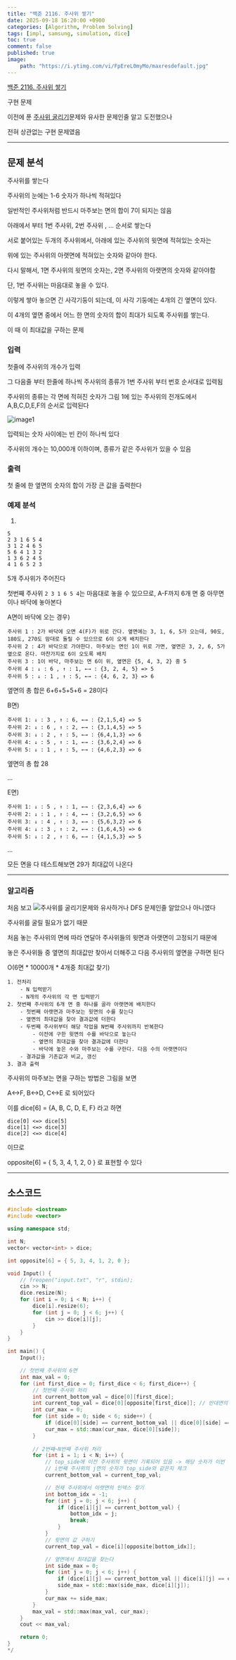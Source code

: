 ```yaml
---
title: "백준 2116. 주사위 쌓기"
date: 2025-09-18 16:20:00 +0900
categories: [Algorithm, Problem Solving]  
tags: [impl, samsung, simulation, dice]    
toc: true
comment: false
published: true
image:
    path: "https://i.ytimg.com/vi/FpEreL0myMo/maxresdefault.jpg"
---
```


[백준 2116. 주사위 쌓기](https://www.acmicpc.net/problem/2116)
 
구현 문제

이전에 푼 [주사위 굴리기](https://jinhg0214.github.io/posts/bj-14499/)문제와 유사한 문제인줄 알고 도전했으나

전혀 상관없는 구현 문제였음

---

## 문제 분석

주사위를 쌓는다

주사위의 눈에는 1-6 숫자가 하나씩 적혀있다

일반적인 주사위처럼 반드시 마주보는 면의 합이 7이 되지는 않음

아래에서 부터 1번 주사위, 2번 주사위 , ... 순서로 쌓는다

서로 붙어있는 두개의 주사위에서, 아래에 있는 주사위의 윗면에 적혀있는 숫자는

위에 있는 주사위의 아랫면에 적혀있는 숫자와 같아야 한다.

다시 말해서, 1면 주사위의 윗면의 숫자는, 2면 주사위의 아랫면의 숫자와 같아야함 

단, 1번 주사위는 마음대로 놓을 수 있다.

이렇게 쌓아 놓으면 긴 사각기둥이 되는데, 이 사각 기둥에는 4개의 긴 옆면이 있다.

이 4개의 옆면 중에서 어느 한 면의 숫자의 합이 최대가 되도록 주사위를 쌓는다.

이 때 이 최대값을 구하는 문제

### 입력

첫줄에 주사위의 개수가 입력

그 다음줄 부터 한줄에 하나씩 주사위의 종류가 1번 주사위 부터 번호 순서대로 입력됨

주사위의 종류는 각 면에 적혀진 숫자가 그림 1에 있는 주사위의 전개도에서 A,B,C,D,E,F의 순서로 입력된다

![image1](https://upload.acmicpc.net/64d6b360-8f57-4764-a5a7-28a39cd86a8a/-/preview/)

입력되는 숫자 사이에는 빈 칸이 하나씩 있다

주사위의 개수는 10,000개 이하이며, 종류가 같은 주사위가 있을 수 있음

### 출력

첫 줄에 한 옆면의 숫자의 합이 가장 큰 값을 출력한다

### 예제 분석

1)
```
5
2 3 1 6 5 4
3 1 2 4 6 5
5 6 4 1 3 2
1 3 6 2 4 5
4 1 6 5 2 3
```

5개 주사위가 주어진다

첫번째 주사위 `2 3 1 6 5 4`는 마음대로 놓을 수 있으므로, A-F까지 6개 면 중 아무면이나 바닥에 놓아본다

A면이 바닥에 오는 경우)
```
주사위 1 : 2가 바닥에 오면 4(F)가 위로 간다. 옆면에는 3, 1, 6, 5가 오는데, 90도, 180도, 270도 맘대로 돌릴 수 있으므로 6이 오게 배치한다
주사위 2 : 4가 바닥으로 가야한다. 마주보는 면인 1이 위로 가면, 옆면은 3, 2, 6, 5가 옆으로 온다. 마찬가지로 6이 오도록 배치
주사위 3 : 1이 바닥, 마주보는 면 6이 위, 옆면은 {5, 4, 3, 2} 중 5
주사위 4 : ↓ : 6 , ↑ : 1, ←→ : {3, 2, 4, 5} => 5
주사위 5 : ↓ : 1 , ↑ : 5, ←→ : {4, 6, 2, 3} => 6
```
옆면의 총 합은 6+6+5+5+6 = 28이다

B면)
```
주사위 1: ↓ : 3 , ↑ : 6, ←→ : {2,1,5,4} => 5
주사위 2: ↓ : 6 , ↑ : 2, ←→ : {3,1,4,5} => 5
주사위 3: ↓ : 2 , ↑ : 5, ←→ : {6,4,1,3} => 6
주사위 4: ↓ : 5 , ↑ : 1, ←→ : {3,6,2,4} => 6
주사위 5: ↓ : 1 , ↑ : 5, ←→ : {4,6,2,3} => 6
```
옆면의 총 합 28

...

E면)
```
주사위 1: ↓ : 5 , ↑ : 1, ←→ : {2,3,6,4} => 6
주사위 2: ↓ : 1 , ↑ : 4, ←→ : {3,2,6,5} => 6
주사위 3: ↓ : 4 , ↑ : 3, ←→ : {5,6,3,2} => 6
주사위 4: ↓ : 3 , ↑ : 2, ←→ : {1,6,4,5} => 6
주사위 5: ↓ : 2 , ↑ : 6, ←→ : {4,1,5,3} => 5
```

...

모든 면을 다 테스트해보면 29가 최대값이 나온다

---

### 알고리즘

처음 보고 ![주사위를 굴리기](https://www.acmicpc.net/problem/14499)문제와 유사하거나 DFS 문제인줄 알았으나 아니였다

주사위를 굴릴 필요가 없기 때문

처음 놓는 주사위의 면에 따라 연달아 주사위들의 윗면과 아랫면이 고정되기 때문에

놓은 주사위들 중 옆면의 최대값만 찾아서 더해주고 다음 주사위의 옆면을 구하면 된다

O(6면 * 10000개 * 4개중 최대값 찾기) 

```
1. 전처리
	- N 입력받기
	- N개의 주사위의 각 면 입력받기
2. 첫번째 주사위의 6개 면 중 하나를 골라 아랫면에 배치한다
	- 첫번째 아랫면과 마주보는 윗면의 수를 찾는다
	- 옆면의 최대값을 찾아 결과값에 더한다
	- 두번째 주사위부터 해당 작업을 N번째 주사위까지 반복한다
		- 이전에 구한 윗면의 수를 바닥으로 놓는다
		- 옆면의 최대값을 찾아 결과값에 더한다
		- 바닥에 놓은 수와 마주보는 수를 구한다. 다음 수의 아랫면이다
	- 결과값을 기존값과 비교, 갱신
3. 결과 출력
```

주사위의 마주보는 면을 구하는 방법은 그림을 보면

A<->F, B<->D, C<->E 로 되어있다

이를 dice[6] = {A, B, C, D, E, F} 라고 하면

```
dice[0] <=> dice[5]
dice[1] <=> dice[3]
dice[2] <=> dice[4] 
```

이므로

opposite[6] = { 5, 3, 4, 1, 2, 0 } 로 표현할 수 있다

---

## 소스코드

```cpp
#include <iostream>
#include <vector>

using namespace std;

int N;
vector< vector<int> > dice;

int opposite[6] = { 5, 3, 4, 1, 2, 0 };

void Input() {
	// freopen("input.txt", "r", stdin);
	cin >> N;
	dice.resize(N);
	for (int i = 0; i < N; i++) {
		dice[i].resize(6);
		for (int j = 0; j < 6; j++) {
			cin >> dice[i][j];
		}
	}
}

int main() {
	Input();

	// 첫번째 주사위의 6면
	int max_val = 0;
	for (int first_dice = 0; first_dice < 6; first_dice++) {
		// 첫번째 주사위 처리
		int current_bottom_val = dice[0][first_dice];
		int current_top_val = dice[0][opposite[first_dice]]; // 반대면의 수 구하기
		int cur_max = 0;
		for (int side = 0; side < 6; side++) {
			if (dice[0][side] == current_bottom_val || dice[0][side] == current_top_val) continue;
			cur_max = std::max(cur_max, dice[0][side]);
		}
		
		// 2번쨰~N번째 주사위 처리
		for (int i = 1; i < N; i++) {
			// top_side에 이전 주사위의 윗면이 기록되어 있음 -> 해당 숫자가 이번 주사위 아랫면이 되어야함
			// i번째 주사위의 j면의 숫자가 top_side와 같은지 체크
			current_bottom_val = current_top_val;

			// 현재 주사위에서 아랫면의 인덱스 찾기
			int bottom_idx = -1;
			for (int j = 0; j < 6; j++) {
				if (dice[i][j] == current_bottom_val) {
					bottom_idx = j;
					break;
				}
			}
			// 윗면의 값 구하기
			current_top_val = dice[i][opposite[bottom_idx]];

			// 옆면에서 최대값을 찾는다
			int side_max = 0;
			for (int j = 0; j < 6; j++) {
				if (dice[i][j] == current_bottom_val || dice[i][j] == current_top_val) continue; // 윗면이나 아랫면 패스
				side_max = std::max(side_max, dice[i][j]);
			}
			cur_max += side_max;
		}
		max_val = std::max(max_val, cur_max);
	}
	cout << max_val;

	return 0;
}
*/